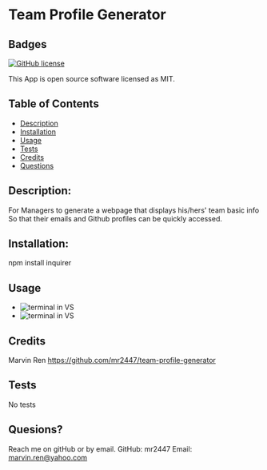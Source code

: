 # Team Profile Generator
  ## Badges
  
  [![GitHub license](https://img.shields.io/badge/license-MIT-blue.svg)](https://choosealicense.com/licenses/mit/)
  
  This App is open source software licensed as MIT.
  ## Table of Contents
  * [Description](https://github.com/mr2447/potential-enigma/tree/main/Develop/dist#description)
  * [Installation](https://github.com/mr2447/potential-enigma/tree/main/Develop/dist#installation)
  * [Usage](https://github.com/mr2447/potential-enigma/tree/main/Develop/dist#usage)
  * [Tests](https://github.com/mr2447/potential-enigma/tree/main/Develop/dist#tests)
  * [Credits](https://github.com/mr2447/potential-enigma/tree/main/Develop/dist#Credits)
  * [Questions](https://github.com/mr2447/potential-enigma/tree/main/Develop/dist#questions)
  ## Description: 
  For Managers to generate a webpage that displays his/hers' team basic info So that their emails and Github profiles can be quickly accessed.
  ## Installation: 
  npm install inquirer
  ## Usage
  * ![terminal in VS](../assets/images/team-profile-generator.jpeg)
  * ![terminal in VS](https://youtu.be/NjELjHDJw4g)
  ## Credits 
  Marvin Ren https://github.com/mr2447/team-profile-generator
  ## Tests
  No tests
  ## Quesions?
  Reach me on gitHub or by email. 
  GitHub: mr2447
  Email: marvin.ren@yahoo.com
